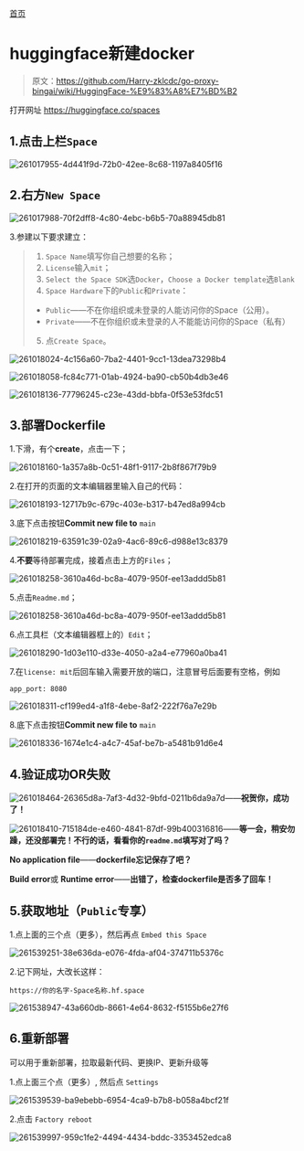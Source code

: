 [首页](https://dongsiqie.me/)

# huggingface新建docker

> 原文：https://github.com/Harry-zklcdc/go-proxy-bingai/wiki/HuggingFace-%E9%83%A8%E7%BD%B2



打开网址 https://huggingface.co/spaces

## 1.点击上栏`Space`

![261017955-4d441f9d-72b0-42ee-8c68-1197a8405f16](https://pic.dongsiqie.me/assets/261017955-4d441f9d-72b0-42ee-8c68-1197a8405f16.png)

## 2.右方`New Space`

![261017988-70f2dff8-4c80-4ebc-b6b5-70a88945db81](https://pic.dongsiqie.me/assets/261017988-70f2dff8-4c80-4ebc-b6b5-70a88945db81.png)

3.参建以下要求建立：

> 1. `Space Name`填写你自己想要的名称；
> 2. `License`输入`mit`；
> 3. `Select the Space SDK`选`Docker`，`Choose a Docker template`选`Blank`
> 4. `Space Hardware`下的`Public`和`Private`：
>
> - `Public`——不在你组织或未登录的人能访问你的Space（公用）。
> - `Private`——不在你组织或未登录的人不能能访问你的Space（私有）
>
> 5. 点`Create Space`。

![261018024-4c156a60-7ba2-4401-9cc1-13dea73298b4](https://pic.dongsiqie.me/assets/261018024-4c156a60-7ba2-4401-9cc1-13dea73298b4.png)

![261018058-fc84c771-01ab-4924-ba90-cb50b4db3e46](https://pic.dongsiqie.me/assets/261018058-fc84c771-01ab-4924-ba90-cb50b4db3e46.png)

![261018136-77796245-c23e-43dd-bbfa-0f53e53fdc51](https://pic.dongsiqie.me/assets/261018136-77796245-c23e-43dd-bbfa-0f53e53fdc51.png)

## 3.部署Dockerfile

1.下滑，有个**create**，点击一下；

![261018160-1a357a8b-0c51-48f1-9117-2b8f867f79b9](https://pic.dongsiqie.me/assets/261018160-1a357a8b-0c51-48f1-9117-2b8f867f79b9.png)

2.在打开的页面的文本编辑器里输入自己的代码：

![261018193-12717b9c-679c-403e-b317-b47ed8a994cb](https://pic.dongsiqie.me/assets/261018193-12717b9c-679c-403e-b317-b47ed8a994cb.png)

3.底下点击按钮**Commit new file to** `main`

![261018219-63591c39-02a9-4ac6-89c6-d988e13c8379](https://pic.dongsiqie.me/assets/261018219-63591c39-02a9-4ac6-89c6-d988e13c8379.png)

4.**不要**等待部署完成，接着点击上方的`Files`；

![261018258-3610a46d-bc8a-4079-950f-ee13addd5b81](https://pic.dongsiqie.me/assets/261018258-3610a46d-bc8a-4079-950f-ee13addd5b81.png)

5.点击`Readme.md`；

![261018258-3610a46d-bc8a-4079-950f-ee13addd5b81](https://pic.dongsiqie.me/assets/261018258-3610a46d-bc8a-4079-950f-ee13addd5b81-1705305194630-15.png)

6.点工具栏（文本编辑器框上的）`Edit`；

![261018290-1d03e110-d33e-4050-a2a4-e77960a0ba41](https://pic.dongsiqie.me/assets/261018290-1d03e110-d33e-4050-a2a4-e77960a0ba41.png)

7.在`license: mit`后回车输入需要开放的端口，注意冒号后面要有空格，例如

```
app_port: 8080
```

![261018311-cf199ed4-a1f8-4ebe-8af2-222f76a7e29b](https://pic.dongsiqie.me/assets/261018311-cf199ed4-a1f8-4ebe-8af2-222f76a7e29b.png)

8.底下点击按钮**Commit new file to** `main`

![261018336-1674e1c4-a4c7-45af-be7b-a5481b91d6e4](https://pic.dongsiqie.me/assets/261018336-1674e1c4-a4c7-45af-be7b-a5481b91d6e4.png)

## 4.验证成功OR失败

![261018464-26365d8a-7af3-4d32-9bfd-0211b6da9a7d](https://pic.dongsiqie.me/assets/261018464-26365d8a-7af3-4d32-9bfd-0211b6da9a7d.png)——**祝贺你，成功了！**

![261018410-715184de-e460-4841-87df-99b400316816](https://pic.dongsiqie.me/assets/261018410-715184de-e460-4841-87df-99b400316816.png)——**等一会，稍安勿躁，还没部署完！不行的话，看看你的`readme.md`填写对了吗？**

**No application file**——**dockerfile忘记保存了吧？**

**Build error**或 **Runtime error**——**出错了，检查dockerfile是否多了回车！**

## 5.获取地址（`Public`专享）

1.点上面的三个点（更多），然后再点 `Embed this Space`

![261539251-38e636da-e076-4fda-af04-374711b5376c](https://pic.dongsiqie.me/assets/261539251-38e636da-e076-4fda-af04-374711b5376c.png)

2.记下网址，大改长这样：

```
https://你的名字-Space名称.hf.space
```

![261538947-43a660db-8661-4e64-8632-f5155b6e27f6](https://pic.dongsiqie.me/assets/261538947-43a660db-8661-4e64-8632-f5155b6e27f6.png)

## 6.重新部署

可以用于重新部署，拉取最新代码、更换IP、更新升级等

1.点上面三个点（更多）, 然后点 `Settings`

![261539539-ba9ebebb-6954-4ca9-b7b8-b058a4bcf21f](https://pic.dongsiqie.me/assets/261539539-ba9ebebb-6954-4ca9-b7b8-b058a4bcf21f.png)

2.点击 `Factory reboot`

![261539997-959c1fe2-4494-4434-bddc-3353452edca8](https://pic.dongsiqie.me/assets/261539997-959c1fe2-4494-4434-bddc-3353452edca8.png)

